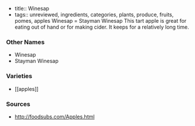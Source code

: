 - title:: Winesap
- tags:: unreviewed, ingredients, categories, plants, produce, fruits, pomes, apples
Winesap = Stayman Winesap This tart apple is great for eating out of hand or for making cider. It keeps for a relatively long time.

### Other Names

* Winesap
* Stayman Winesap

### Varieties

* [[apples]]

### Sources
* http://foodsubs.com/Apples.html
